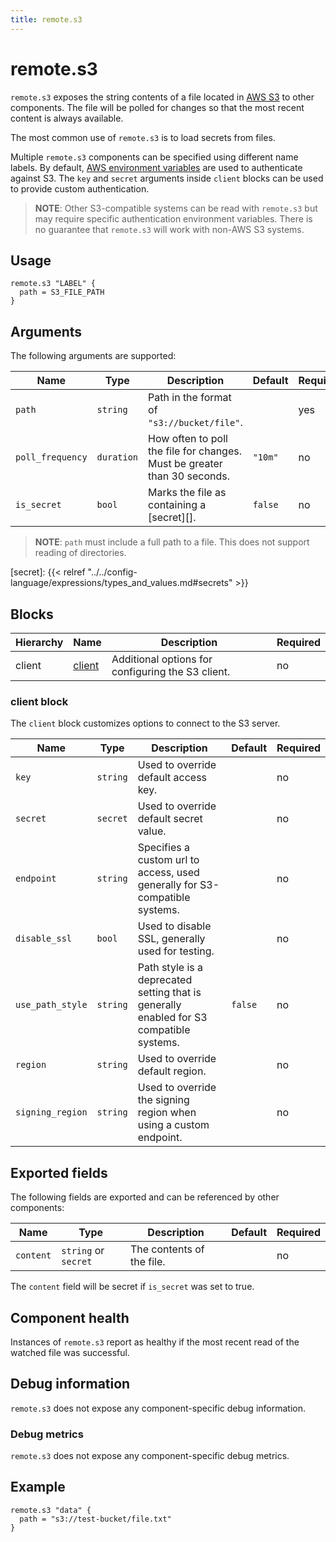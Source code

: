 ```yaml
---
title: remote.s3
---
```


# remote.s3

`remote.s3` exposes the string contents of a file located in [AWS S3](https://aws.amazon.com/s3/)
to other components. The file will be polled for changes so that the most
recent content is always available.

The most common use of `remote.s3` is to load secrets from files.

Multiple `remote.s3` components can be specified using different name
labels. By default, [AWS environment variables](https://docs.aws.amazon.com/cli/latest/userguide/cli-configure-envvars.html) are used to authenticate against S3. The `key` and `secret` arguments inside `client` blocks can be used to provide custom authentication.

> **NOTE**: Other S3-compatible systems can be read  with `remote.s3` but may require specific
> authentication environment variables. There is no  guarantee that `remote.s3` will work with non-AWS S3
> systems.

## Usage

```river
remote.s3 "LABEL" {
  path = S3_FILE_PATH
}
```

## Arguments

The following arguments are supported:

Name | Type | Description | Default | Required
---- | ---- | ----------- | ------- | --------
`path` | `string` | Path in the format of `"s3://bucket/file"`. | | yes
`poll_frequency` | `duration` | How often to poll the file for changes. Must be greater than 30 seconds. | `"10m"` | no
`is_secret` | `bool` | Marks the file as containing a [secret][]. | `false` | no

> **NOTE**: `path` must include a full path to a file. This does not support reading of directories.

[secret]: {{< relref "../../config-language/expressions/types_and_values.md#secrets" >}}

## Blocks

Hierarchy | Name       | Description | Required
--------- |------------| ----------- | --------
client | [client][] | Additional options for configuring the S3 client. | no

[client]: #client-block

### client block

The `client` block customizes options to connect to the S3 server.

Name | Type | Description                                                                             | Default | Required
---- | ---- |-----------------------------------------------------------------------------------------| ------- | --------
`key` | `string` | Used to override default access key.                                                    | | no
`secret` | `secret` | Used to override default secret value.                                                  | | no
`endpoint` | `string` | Specifies a custom url to access, used generally for S3-compatible systems.             | | no
`disable_ssl` | `bool` | Used to disable SSL, generally used for testing.                                        | | no
`use_path_style` | `string` | Path style is a deprecated setting that is generally enabled for S3 compatible systems. | `false` | no
`region` | `string` | Used to override default region.                                                        | | no
`signing_region` | `string` | Used to override the signing region when using a custom endpoint.                       | | no


## Exported fields

The following fields are exported and can be referenced by other components:

Name | Type | Description | Default | Required
---- | ---- | ----------- | ------- | --------
`content` | `string` or `secret` | The contents of the file. | | no

The `content` field will be secret if `is_secret` was set to true.

## Component health

Instances of `remote.s3` report as healthy if the most recent read of
the watched file was successful.

## Debug information

`remote.s3` does not expose any component-specific debug information.

### Debug metrics

`remote.s3` does not expose any component-specific debug metrics.

## Example

```river
remote.s3 "data" {
  path = "s3://test-bucket/file.txt"
}
```
